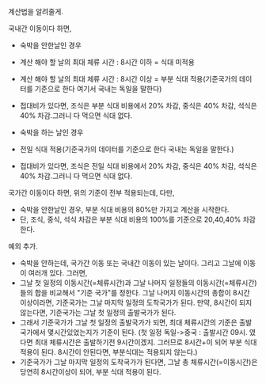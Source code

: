 계산법을 알려줄게.

국내간 이동이다 하면,
* 숙박을 안한날인 경우
* 계산 해야 할 날의 최대 체류 시간 : 8시간 이하 = 식대 미적용
* 계산 해야 할 날의 최대 체류 시간 : 8시간 이상 = 부분 식대 적용(기준국가의 데이터를 기준으로 한다 여기서 국내는 독일을 말한다)
* 접대비가 있다면, 조식은 부분 식대 비용에서 20% 차감, 중식은 40% 차감, 석식은 40% 차감.그러니 다 먹으면 식대 없다.

* 숙박을 하는 날인 경우
* 전일 식대 적용(기준국가의 데이터를 기준으로 한다 국내는 독일을 말한다.)
* 접대비가 있다면, 조식은 전일 식대 비용에서 20% 차감, 중식은 40% 차감, 석식은 40% 차감.그러니 다 먹으면 식대 없다.

국가간 이동이다 하면,
위의 기준이 전부 적용되는데, 다만,
* 숙박을 안한날인 경우, 부분 식대 비용의 80%만 가지고 계산을 시작한다.
* 단, 조식, 중식, 석식 차감은 부분 식대 비용의 100%를 기준으로 20,40,40% 차감한다. 


예외 추가.
* 숙박을 안하는데, 국가간 이동 또는 국내간 이동이 있는 날이다. 그리고 그날에 이동이 여러개 있다. 그러면,
* 그날 첫 일정의 이동시간(=체류시간)과 그날 나머지 일정들의 이동시간(=체류시간)들의 합을 비교해서 "기준 국가"를 정한다. 그날 나머지 이동시간의 총합이 8시간 이상이라면,
기준국가는 그날 마지막 일정의 도착국가가 된다.
만약, 8시간이 되지 않는다면, 기준국가는 그날 첫 일정의 출발국가가 된다.
* 그래서 기준국가가 그날 첫 일정의 출발국가가 되면, 최대 체류시간의 기준은 출발국가에서 몇시간있었는지가 기준이 된다.
(첫 일정 독일->중국 : 출발시간 09시. 였다면 최대 체류시간은 출발하기전 9시간이겠지. 그러므로 8시간+이 되어 부분 식대 적용이 된다. 8시간이 안된다면, 부분식대는 적용되지 않는다.)
* 기준국가가 그날 마지막 일정의 도착국가가 된다면, 그날 총 체류시간(=이동시간)은 당연히 8시간이상이 되어, 부분 식대 적용이 된다.